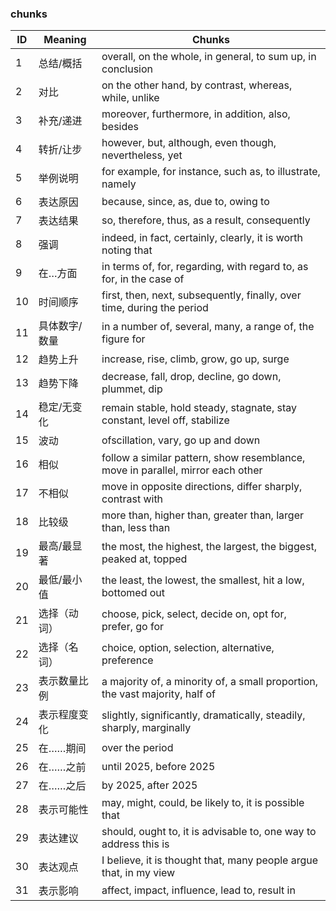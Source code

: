 ### chunks

| ID | Meaning | Chunks |
|----|---------|--------|
| 1 | 总结/概括 | overall, on the whole, in general, to sum up, in conclusion |
| 2 | 对比 | on the other hand, by contrast, whereas, while, unlike |
| 3 | 补充/递进 | moreover, furthermore, in addition, also, besides |
| 4 | 转折/让步 | however, but, although, even though, nevertheless, yet |
| 5 | 举例说明 | for example, for instance, such as, to illustrate, namely |
| 6 | 表达原因 | because, since, as, due to, owing to |
| 7 | 表达结果 | so, therefore, thus, as a result, consequently |
| 8 | 强调 | indeed, in fact, certainly, clearly, it is worth noting that |
| 9 | 在…方面 | in terms of, for, regarding, with regard to, as for, in the case of |
| 10 | 时间顺序 | first, then, next, subsequently, finally, over time, during the period |
| 11 | 具体数字/数量 | in a number of, several, many, a range of, the figure for |
| 12 | 趋势上升 | increase, rise, climb, grow, go up, surge |
| 13 | 趋势下降 | decrease, fall, drop, decline, go down, plummet, dip |
| 14 | 稳定/无变化 | remain stable, hold steady, stagnate, stay constant, level off, stabilize |
| 15 | 波动 | ofscillation, vary, go up and down |
| 16 | 相似 | follow a similar pattern, show resemblance, move in parallel, mirror each other |
| 17 | 不相似 | move in opposite directions, differ sharply, contrast with |
| 18 | 比较级 | more than, higher than, greater than, larger than, less than |
| 19 | 最高/最显著 | the most, the highest, the largest, the biggest, peaked at, topped |
| 20 | 最低/最小值 | the least, the lowest, the smallest, hit a low, bottomed out |
| 21 | 选择（动词） | choose, pick, select, decide on, opt for, prefer, go for |
| 22 | 选择（名词） | choice, option, selection, alternative, preference |
| 23 | 表示数量比例 | a majority of, a minority of, a small proportion, the vast majority, half of |
| 24 | 表示程度变化 | slightly, significantly, dramatically, steadily, sharply, marginally |
| 25 | 在……期间 | over the period |
| 26 | 在……之前 | until 2025, before 2025 |
| 27 | 在……之后 | by 2025, after 2025 |
| 28 | 表示可能性 | may, might, could, be likely to, it is possible that |
| 29 | 表达建议 | should, ought to, it is advisable to, one way to address this is |
| 30 | 表达观点 | I believe, it is thought that, many people argue that, in my view |
| 31 | 表示影响 | affect, impact, influence, lead to, result in |
